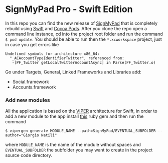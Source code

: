 # SignMyPad Pro - Swift Edition
In this repo you can find the new release of [SignMyPad](http://itunes.com/apps/signmypad) that is completely rebuild using [Swift](https://developer.apple.com/swift/) and [Cocoa Pods](https://cocoapods.org/). 
After you clone the repo open a command line instance, cd into the project root folder and run the command `$ pod update`.
You should be able to run then the `*.xcworkspace` project, just in case you get errors like
```
Undefined symbols for architecture x86_64:
  "_ACAccountTypeIdentifierTwitter", referenced from:
   -[PF_Twitter getLocalTwitterAccountAsync] in Parse(PF_Twitter.o)
```

Go under Targets, General, Linked Frameworks and Libraries add:

* Social.framework
* Accounts.framework

### Add new modules
All the application is based on the [VIPER](http://www.objc.io/issue-13/viper.html) architecture for Swift, in order to add a new module to the app install [this](https://github.com/lonelyplanet/viper-module-generator) ruby gem and then run the command
```
$ vipergen generate MODULE_NAME --path=SignMyPad/EVENTUAL_SUBFOLDER --author="Giorgio Natili"
```
where `MODULE_NAME` is the name of the module without spaces and `EVENTUAL_SUBFOLDER` the subfolder you may want to create in the project source code directory. 
